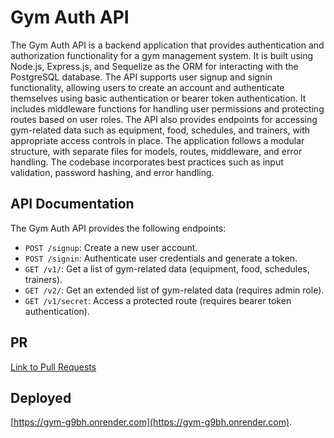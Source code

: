 # Gym Auth API

The Gym Auth API is a backend application that provides authentication and authorization functionality for a gym management system. It is built using Node.js, Express.js, and Sequelize as the ORM for interacting with the PostgreSQL database. The API supports user signup and signin functionality, allowing users to create an account and authenticate themselves using basic authentication or bearer token authentication. It includes middleware functions for handling user permissions and protecting routes based on user roles. The API also provides endpoints for accessing gym-related data such as equipment, food, schedules, and trainers, with appropriate access controls in place. The application follows a modular structure, with separate files for models, routes, middleware, and error handling. The codebase incorporates best practices such as input validation, password hashing, and error handling.

## API Documentation

The Gym Auth API provides the following endpoints:

- `POST /signup`: Create a new user account.
- `POST /signin`: Authenticate user credentials and generate a token.
- `GET /v1/`: Get a list of gym-related data (equipment, food, schedules, trainers).
- `GET /v2/`: Get an extended list of gym-related data (requires admin role).
- `GET /v1/secret`: Access a protected route (requires bearer token authentication).


## PR
[Link to Pull Requests](https://github.com/Ayah-AQ/gym-auth-api/pulls)

## Deployed
[https://gym-g9bh.onrender.com](https://gym-g9bh.onrender.com).

